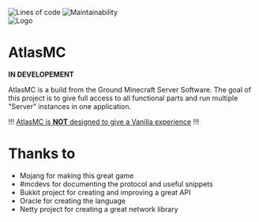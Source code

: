 ![Lines of code](https://img.shields.io/tokei/lines/github/Segurad/AtlasMC)
![Maintainability](https://img.shields.io/codeclimate/maintainability-percentage/Segurad/AtlasMC)
<br>![Logo](https://craftunion.org/images/atlas/server_icon.png) 
# AtlasMC 

<b>IN DEVELOPEMENT</b>

AtlasMC is a build from the Ground Minecraft Server Software. The goal of this project is to give full access to all functional parts and run multiple "Server" instances in one application.

!!! <u>AtlasMC is <b>NOT</b> designed to give a Vanilla experience</u> !!!

# Thanks to

- Mojang for making this great game
- #mcdevs for documenting the protocol and useful snippets
- Bukkit project for creating and improving a great API
- Oracle for creating the language
- Netty project for creating a great network library

